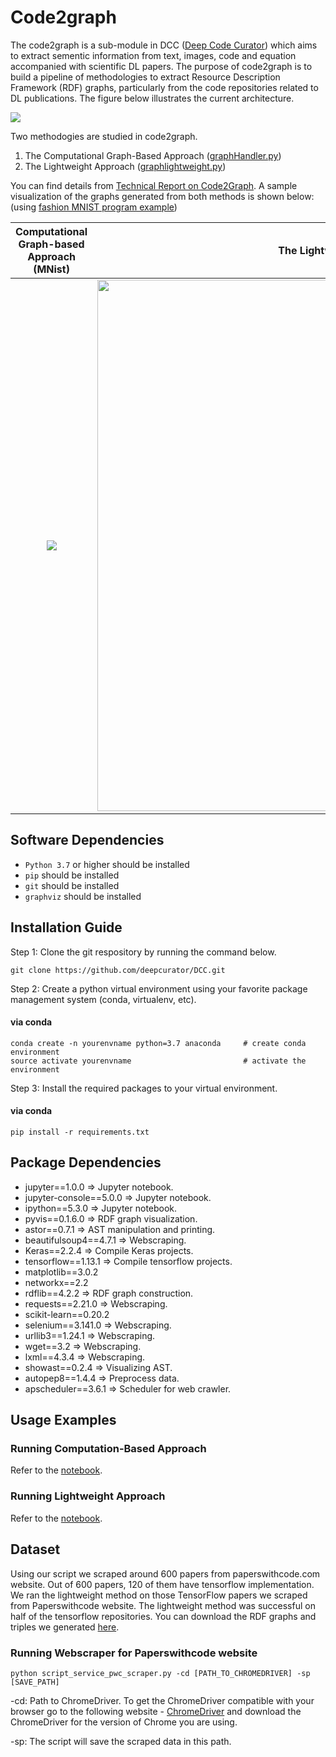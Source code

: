 # Code2graph

The code2graph is a sub-module in DCC ([Deep Code Curator](https://github.com/deepcurator/DCC)) which aims to extract sementic information from text, images, code and equation accompanied with scientific DL papers. The purpose of code2graph is to build a pipeline of methodologies to extract Resource Description Framework (RDF) graphs, particularly from the code repositories related to DL publications. The figure below illustrates the current architecture.

![](https://github.com/louisccc/DCC/blob/master/src/code2graph/figs/architecture.jpg?raw=true)

Two methodogies are studied in code2graph. 
1. The Computational Graph-Based Approach ([graphHandler.py](https://github.com/deepcurator/DCC/blob/master/src/code2graph/core/graphHandler.py))
2. The Lightweight Approach ([graphlightweight.py](https://github.com/deepcurator/DCC/blob/master/src/code2graph/core/graphlightweight.py))

You can find details from [Technical Report on Code2Graph](http://cecs.uci.edu/files/2019/05/TR-19-01.pdf). A sample visualization of the graphs generated from both methods is shown below: (using [fashion MNIST program example](https://github.com/deepcurator/DCC/blob/master/src/code2graph/test/fashion_mnist/testGraph_extensive.py))

Computational Graph-based Approach (MNist) |  The Lightweight Approach (MNist)
:-------------------------:|:-------------------------:
<img src="https://github.com/louisccc/DCC/blob/master/src/code2graph/figs/Sample_Output_0.png?raw=true">|<img src="https://github.com/louisccc/DCC/blob/master/src/code2graph/figs/Sample_Output_1_.png?raw=true" width="850">

## Software Dependencies

* `Python 3.7` or higher should be installed
* `pip` should be installed
* `git` should be installed
* `graphviz` should be installed

## Installation Guide

Step 1: Clone the git respository by running the command below.

```shell
git clone https://github.com/deepcurator/DCC.git
```

Step 2: Create  a python virtual environment using your favorite package management system (conda, virtualenv, etc).

#### via conda

```shell
conda create -n yourenvname python=3.7 anaconda     # create conda environment 
source activate yourenvname                         # activate the environment
```

Step 3: Install the required packages to your virtual environment.

#### via conda
```shell
pip install -r requirements.txt
```

## Package Dependencies

* jupyter==1.0.0 => Jupyter notebook.
* jupyter-console==5.0.0 => Jupyter notebook.
* ipython==5.3.0 => Jupyter notebook.
* pyvis==0.1.6.0 => RDF graph visualization.
* astor==0.7.1  => AST manipulation and printing.
* beautifulsoup4==4.7.1 => Webscraping.
* Keras==2.2.4 => Compile Keras projects.
* tensorflow==1.13.1 => Compile tensorflow projects.
* matplotlib==3.0.2 
* networkx==2.2
* rdflib==4.2.2 => RDF graph construction.
* requests==2.21.0 => Webscraping.
* scikit-learn==0.20.2
* selenium==3.141.0 => Webscraping.
* urllib3==1.24.1 => Webscraping.
* wget==3.2 => Webscraping.
* lxml==4.3.4 => Webscraping.
* showast==0.2.4 => Visualizing AST.
* autopep8==1.4.4 => Preprocess data.
* apscheduler==3.6.1 => Scheduler for web crawler.
 
## Usage Examples
### Running Computation-Based Approach
Refer to the [notebook](testScript/computational_graph_based.ipynb).

### Running Lightweight Approach
Refer to the [notebook](testScript/light_weight.ipynb).

## Dataset

Using our script we scraped around 600 papers from paperswithcode.com website. Out of 600 papers, 120 of them have tensorflow implementation. We ran the lightweight method on those TensorFlow papers we scraped from Paperswithcode website. The lightweight method was successful on half of the tensorflow repositories. You can download the RDF graphs and triples we generated [here](https://osf.io/zrusg/?view_only=f6ed10613af94c6d8050796a30f1568b).

### Running Webscraper for Paperswithcode website

```shell
python script_service_pwc_scraper.py -cd [PATH_TO_CHROMEDRIVER] -sp [SAVE_PATH]
```

-cd: Path to ChromeDriver. To get the ChromeDriver compatible with your browser go to the following website - [ChromeDriver](http://chromedriver.chromium.org/downloads) and download the ChromeDriver for the version of Chrome you are using.

-sp: The script will save the scraped data in this path.
